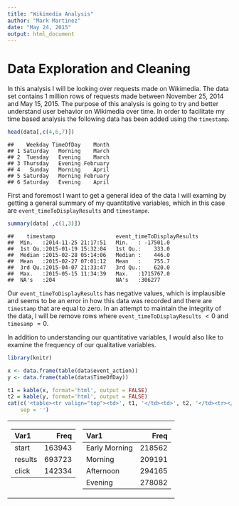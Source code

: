 ```yaml
---
title: "Wikimedia Analysis"
author: "Mark Martinez"
date: "May 24, 2015"
output: html_document
---
```

# Data Exploration and Cleaning
In this analysis I will be looking over requests made on Wikimedia. The data set contains 1 million rows of requests made between November 25, 2014 and May 15, 2015.
The purpose of this analysis is going to try and better understand user behavior on Wikimedia over time. In order to facilitate my time based analysis the following data has been added using the `timestamp`.



```r
head(data[,c(4,6,7)])
```

```
##    Weekday TimeOfDay    Month
## 1 Saturday   Morning    March
## 2  Tuesday   Evening    March
## 3 Thursday   Evening February
## 4   Sunday   Morning    April
## 5 Saturday   Morning February
## 6 Saturday   Evening    April
```


First and foremost I want to get a general idea of the data I will examing by getting a general summary of my quantitative variables, which in this case are `event_timeToDisplayResults` and `timestampe`. 



```r
summary(data[ ,c(1,3)])
```

```
##    timestamp                   event_timeToDisplayResults
##  Min.   :2014-11-25 21:17:51   Min.   : -17501.0         
##  1st Qu.:2015-01-19 15:32:04   1st Qu.:    333.0         
##  Median :2015-02-28 05:14:06   Median :    446.0         
##  Mean   :2015-02-27 07:01:12   Mean   :    755.7         
##  3rd Qu.:2015-04-07 21:33:47   3rd Qu.:    620.0         
##  Max.   :2015-05-15 11:34:39   Max.   :1715767.0         
##  NA's   :204                   NA's   :306277
```

Our `event_timeToDisplayResults` has negative values, which is implausible and seems to be an error in how this data was recorded and there are `timestamp` that are equal to zero. In an attempt to maintain the integrity of the data, I will be remove rows where `event_timeToDisplayResults` $< 0$ and `timesamp` $= 0$.   


In addition to understanding our quantitative variables, I would also like to examine the frequency of our qualitative variables.

```r
library(knitr)

x <- data.frame(table(data$event_action))
y <- data.frame(table(data$TimeOfDay))

t1 = kable(x, format='html', output = FALSE)
t2 = kable(y, format='html', output = FALSE)
cat(c('<table><tr valign="top"><td>', t1, '</td><td>', t2, '</td><tr></table>'),
    sep = '')
```

<table><tr valign="top"><td><table>
 <thead>
  <tr>
   <th style="text-align:left;"> Var1 </th>
   <th style="text-align:right;"> Freq </th>
  </tr>
 </thead>
<tbody>
  <tr>
   <td style="text-align:left;"> start </td>
   <td style="text-align:right;"> 163943 </td>
  </tr>
  <tr>
   <td style="text-align:left;"> results </td>
   <td style="text-align:right;"> 693723 </td>
  </tr>
  <tr>
   <td style="text-align:left;"> click </td>
   <td style="text-align:right;"> 142334 </td>
  </tr>
</tbody>
</table></td><td><table>
 <thead>
  <tr>
   <th style="text-align:left;"> Var1 </th>
   <th style="text-align:right;"> Freq </th>
  </tr>
 </thead>
<tbody>
  <tr>
   <td style="text-align:left;"> Early Morning </td>
   <td style="text-align:right;"> 218562 </td>
  </tr>
  <tr>
   <td style="text-align:left;"> Morning </td>
   <td style="text-align:right;"> 209191 </td>
  </tr>
  <tr>
   <td style="text-align:left;"> Afternoon </td>
   <td style="text-align:right;"> 294165 </td>
  </tr>
  <tr>
   <td style="text-align:left;"> Evening </td>
   <td style="text-align:right;"> 278082 </td>
  </tr>
</tbody>
</table></td><tr></table>
